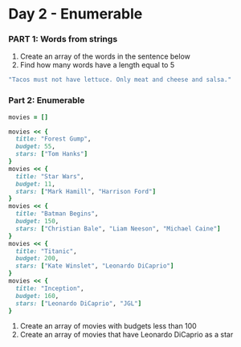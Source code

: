 Day 2 - Enumerable
=================


### PART 1: Words from strings
1. Create an array of the words in the sentence below
2. Find how many words have a length equal to 5

```ruby
"Tacos must not have lettuce. Only meat and cheese and salsa."
```

### Part 2: Enumerable
```ruby
movies = []

movies << {
  title: "Forest Gump",
  budget: 55,
  stars: ["Tom Hanks"]
}
movies << {
  title: "Star Wars",
  budget: 11,
  stars: ["Mark Hamill", "Harrison Ford"]
}
movies << {
  title: "Batman Begins",
  budget: 150,
  stars: ["Christian Bale", "Liam Neeson", "Michael Caine"]
}
movies << {
  title: "Titanic",
  budget: 200,
  stars: ["Kate Winslet", "Leonardo DiCaprio"]
}
movies << {
  title: "Inception",
  budget: 160,
  stars: ["Leonardo DiCaprio", "JGL"]
}
```

1. Create an array of movies with budgets less than 100
2. Create an array of movies that have Leonardo DiCaprio as a star
